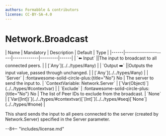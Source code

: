 ```yaml
---
authors: Formabble & contributors
license: CC-BY-SA-4.0
---
```



# Network.Broadcast

<div class="sh-parameters" markdown="1">
| Name | Mandatory | Description | Default | Type |
|------|---------------------|-------------|---------|------|
| `⬅️ Input` ||The input to broadcast to all connected peers. | | [`Any`](../../types/#any) |
| `Output ➡️` ||Outputs the input value, passed through unchanged. | | [`Any`](../../types/#any) |
| `Server` | :fontawesome-solid-circle-plus:{title="No"} No  | The server to send the input to. | `ContextVariable: Network.Server` | [`Var(Object)`](../../types/#contextvar) |
| `Exclude` | :fontawesome-solid-circle-plus:{title="No"} No  | The list of Peer IDs to exclude from the broadcast. | `None` | [`Var([Int])`](../../types/#contextvar)[`[Int]`](../../types/#seq)[`None`](../../types/#none) |

</div>

This shard sends the input to all peers connected to the server (created by Network.Server) specified in the Server parameter.

--8<-- "includes/license.md"

